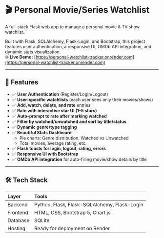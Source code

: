 # 🎬 Personal Movie/Series Watchlist

A full-stack Flask web app to manage a personal movie & TV show watchlist.

Built with Flask, SQLAlchemy, Flask-Login, and Bootstrap, this project features user authentication, a responsive UI, OMDb API integration, and dynamic stats visualization.  
🌐 **Live Demo:** [https://personal-watchlist-tracker.onrender.com](https://personal-watchlist-tracker.onrender.com)

---

## 🚀 Features

- ✅ **User Authentication** (Register/Login/Logout)
- ✅ **User-specific watchlists** (each user sees only their movies/shows)
- ✅ **Add, watch, delete, and rate** entries
- ✅ **Rate with interactive star UI (1–5 stars)**
- ✅ **Auto-prompt to rate after marking watched**
- ✅ **Filter by watched/unwatched and sort by title/status**
- ✅ **Dynamic genre/type tagging**
- ✅ **Beautiful Stats Dashboard**
  - Pie charts: Genre distribution, Watched vs Unwatched
  - Total movies, average rating, etc.
- ✅ **Flash toasts for login, logout, rating, errors**
- ✅ **Responsive UI with Bootstrap**
- ✅ **OMDb API integration** for auto-filling movie/show details by title

---

## 🛠 Tech Stack

| Layer    | Tools                                        |
| :------- | :------------------------------------------- |
| Backend  | Python, Flask, Flask-SQLAlchemy, Flask-Login |
| Frontend | HTML, CSS, Bootstrap 5, Chart.js             |
| Database | SQLite                                       |
| Hosting  | Ready for deployment on Render               |
